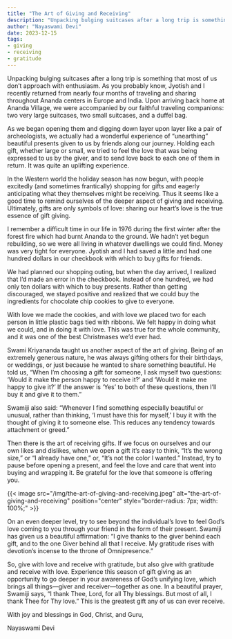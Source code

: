 ```yaml
---
title: "The Art of Giving and Receiving"
description: "Unpacking bulging suitcases after a long trip is something that most of us don’t approach with enthusiasm. As you probably know, Jyotish and I recently returned from nearly four months of traveling and sharing throughout Ananda centers in Europe and India. Upon arriving back home at Ananda Village, we were accompanied by our faithful traveling companions: two very large suitcases, two small suitcases, and a duffel bag."
author: "Nayaswami Devi"
date: 2023-12-15
tags:
- giving
- receiving
- gratitude
---
```


Unpacking bulging suitcases after a long trip is something that most of us don’t approach with enthusiasm. As you probably know, Jyotish and I recently returned from nearly four months of traveling and sharing throughout Ananda centers in Europe and India. Upon arriving back home at Ananda Village, we were accompanied by our faithful traveling companions: two very large suitcases, two small suitcases, and a duffel bag.

As we began opening them and digging down layer upon layer like a pair of archeologists, we actually had a wonderful experience of “unearthing” beautiful presents given to us by friends along our journey. Holding each gift, whether large or small, we tried to feel the love that was being expressed to us by the giver, and to send love back to each one of them in return. It was quite an uplifting experience.

In the Western world the holiday season has now begun, with people excitedly (and sometimes frantically) shopping for gifts and eagerly anticipating what they themselves might be receiving. Thus it seems like a good time to remind ourselves of the deeper aspect of giving and receiving. Ultimately, gifts are only symbols of love: sharing our heart’s love is the true essence of gift giving.

I remember a difficult time in our life in 1976 during the first winter after the forest fire which had burnt Ananda to the ground. We hadn’t yet begun rebuilding, so we were all living in whatever dwellings we could find. Money was very tight for everyone. Jyotish and I had saved a little and had one hundred dollars in our checkbook with which to buy gifts for friends.

We had planned our shopping outing, but when the day arrived, I realized that I’d made an error in the checkbook. Instead of one hundred, we had only ten dollars with which to buy presents. Rather than getting discouraged, we stayed positive and realized that we could buy the ingredients for chocolate chip cookies to give to everyone.

With love we made the cookies, and with love we placed two for each person in little plastic bags tied with ribbons. We felt happy in doing what we could, and in doing it with love. This was true for the whole community, and it was one of the best Christmases we’d ever had.

Swami Kriyananda taught us another aspect of the art of giving. Being of an extremely generous nature, he was always gifting others for their birthdays, or weddings, or just because he wanted to share something beautiful. He told us, “When I’m choosing a gift for someone, I ask myself two questions: ‘Would it make the person happy to receive it?’ and ‘Would it make me happy to give it?’ If the answer is ‘Yes’ to both of these questions, then I’ll buy it and give it to them.”

Swamiji also said: “Whenever I find something especially beautiful or unusual, rather than thinking, ‘I must have this for myself,’ I buy it with the thought of giving it to someone else. This reduces any tendency towards attachment or greed.”

Then there is the art of receiving gifts. If we focus on ourselves and our own likes and dislikes, when we open a gift it’s easy to think, “It’s the wrong size,” or “I already have one,” or, “It’s not the color I wanted.” Instead, try to pause before opening a present, and feel the love and care that went into buying and wrapping it. Be grateful for the love that someone is offering you.

{{< image src="/img/the-art-of-giving-and-receiving.jpeg" alt="the-art-of-giving-and-receiving" position="center" style="border-radius: 7px; width: 100%;" >}}

On an even deeper level, try to see beyond the individual’s love to feel God’s love coming to you through your friend in the form of their present. Swamiji has given us a beautiful affirmation: “I give thanks to the giver behind each gift, and to the one Giver behind all that I receive. My gratitude rises with devotion’s incense to the throne of Omnipresence.”

So, give with love and receive with gratitude, but also give with gratitude and receive with love. Experience this season of gift giving as an opportunity to go deeper in your awareness of God’s unifying love, which brings all things—giver and receiver—together as one. In a beautiful prayer, Swamiji says, “I thank Thee, Lord, for all Thy blessings. But most of all, I thank Thee for Thy love.” This is the greatest gift any of us can ever receive.

With joy and blessings in God, Christ, and Guru,

Nayaswami Devi
